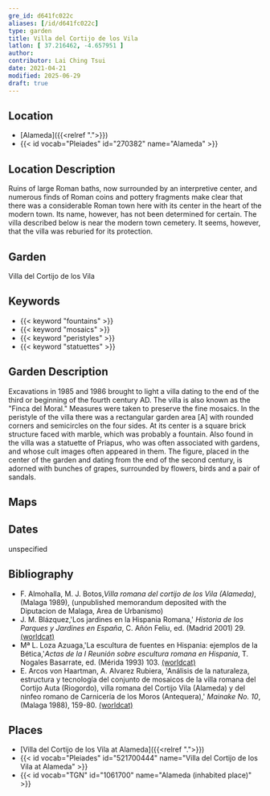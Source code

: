 ```yaml
---
gre_id: d641fc022c
aliases: [/id/d641fc022c]
type: garden
title: Villa del Cortijo de los Vila
latlon: [ 37.216462, -4.657951 ]
author:
contributor: Lai Ching Tsui
date: 2021-04-21
modified: 2025-06-29
draft: true
---
```


## Location

- [Alameda]({{<relref ".">}})
- {{< id vocab="Pleiades" id="270382" name="Alameda" >}}

## Location Description

Ruins of large Roman baths, now surrounded by an interpretive center, and numerous finds of Roman coins and pottery fragments make clear that there was a considerable Roman town here with its center in the heart of the modern town.  Its name, however, has not been determined for certain.  The villa described below is near the modern town cemetery.  It seems, however, that the villa was reburied for its protection.
## Garden

Villa del Cortijo de los Vila

## Keywords

- {{< keyword "fountains" >}}
- {{< keyword "mosaics" >}}
- {{< keyword "peristyles" >}}
- {{< keyword "statuettes" >}}
<!-- - [Priapus](#) -->

## Garden Description

Excavations in 1985 and 1986 brought to light a villa dating to the end of the third or beginning of the fourth century AD.  The villa is also known as the "Finca del Moral."  Measures were taken to preserve the fine mosaics. In the peristyle of the villa there was a rectangular garden area [A] with rounded corners and semicircles on the four sides. At its center is a square brick structure faced with marble, which was probably a fountain. Also found in the villa was a statuette of Priapus, who was often associated with gardens, and whose cult images often appeared in them. The figure, placed in the center of the garden and dating from the end of the second century, is adorned with bunches of grapes, surrounded by flowers, birds and a pair of sandals.

## Maps

<!-- ## Plans -->

<!-- ## Images -->

## Dates

unspecified

## Bibliography

* F. Almohalla, M. J. Botos,*Villa romana del cortijo de los Vila (Alameda)*, (Malaga 1989), (unpublished memorandum deposited with the Diputacion de Malaga, Area de Urbanismo)
* J. M. Blázquez,'Los jardines en la Hispania Romana,' *Historia de los Parques y Jardines en España*, C. Añón Feliu, ed. (Madrid 2001) 29. [(worldcat)](https://search.worldcat.org/title/1090911182)
* Mª L. Loza Azuaga,'La escultura de fuentes en Hispania: ejemplos de la Bética,'*Actas de la I Reunión sobre escultura romana en Hispania*, T. Nogales Basarrate, ed. (Mérida 1993) 103. [(worldcat)](https://search.worldcat.org/title/884615852)
* E. Arcos von Haartman, A. Alvarez Rubiera, 'Análisis de la naturaleza, estructura y tecnología del conjunto de mosaicos de la villa romana del Cortijo Auta (Riogordo), villa romana del Cortijo Vila (Alameda) y del ninfeo romano de Carnicería de los Moros (Antequera),' *Mainake  No. 10*, (Malaga 1988), 159-80. [(worldcat)](https://search.worldcat.org/title/806736187)

## Places

- [Villa del Cortijo de los Vila at Alameda]({{<relref ".">}})
- {{< id vocab="Pleiades" id="521700444" name="Villa del Cortijo de los Vila at Alameda" >}}
- {{< id vocab="TGN" id="1061700" name="Alameda (inhabited place)" >}}


